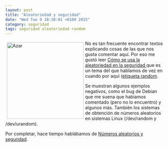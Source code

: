 ```yaml
---
layout: post
title: "Aleatoriedad y seguridad"
date: "Wed Tue 9 18:30:01 +0100 2015"
category: seguridad
tags: seguridad aleatoriedad random 
---
```






<a href="https://www.flickr.com/photos/44124419077@N01/152110645/" title="Bolas en el bombo"><img src="https://farm1.staticflickr.com/49/152110645_43aafcb33c_m.jpg" width="240"  alt="Azar" style="float:left; margin:5px"></a>

No es tan frecuente encontrar textos explicando cosas de las que nos gusta comentar aquí. Por eso me gustó leer [Cómo se usa la aleatoriedad en la seguridad ](http://blog.elevenpaths.com/2014/04/como-se-usa-la-aleatoriedad-en-la.html) que es un tema del que hablamos de vez en cuando por aquí ([etiqueta random](http://fernand0.github.io/tags/random/).

Se muestran algunos ejemplos negativos, como el bug de Debian  que me suena que habíamos comentado (pero no lo encuentro) y algunos más. También los sistemas de obtención de números aleatorios en sistemas Linux (/dev/random y /dev/urandom).

Por completar, hace tiempo hablábamos de [Números aleatorios y seguridad](https://mbpfernand0.wordpress.com/2012/11/05/numeros-aleatorios-y-seguridad/).
